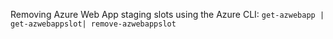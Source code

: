 Removing Azure Web App staging slots using the Azure CLI:
`get-azwebapp | get-azwebappslot| remove-azwebappslot`